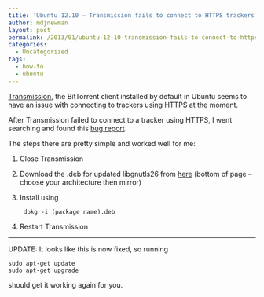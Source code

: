 ```yaml
---
title: 'Ubuntu 12.10 – Transmission fails to connect to HTTPS trackers'
author: mdjnewman
layout: post
permalink: /2013/01/ubuntu-12-10-transmission-fails-to-connect-to-https-trackers/
categories:
  - Uncategorized
tags:
  - how-to
  - ubuntu
---
```

[Transmission][1], the BitTorrent client installed by default in Ubuntu seems to have an issue with connecting to trackers using HTTPS at the moment.

After Transmission failed to connect to a tracker using HTTPS, I went searching and found this [bug report][2].

The steps there are pretty simple and worked well for me:

1. Close Transmission
2. Download the .deb for updated libgnutls26 from [here][3] (bottom of page – choose your architecture then mirror)
3. Install using

        dpkg -i (package name).deb

4. Restart Transmission

* * *

UPDATE: It looks like this is now fixed, so running

```
sudo apt-get update
sudo apt-get upgrade
```

should get it working again for you.

[1]: http://www.transmissionbt.com/ "Transmission"
[2]: https://bugs.launchpad.net/ubuntu/+source/gnutls26/+bug/937537 "libgnutls26 2.12.14 breaks SSL tracker support in Transmission"
[3]: http://packages.debian.org/wheezy/libgnutls26